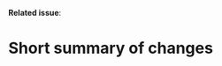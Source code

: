 <!--
Thank you for proposing changes to our style guide!
Please use the template below to construct the pull request.
-->


<!--
it is good practice to first discuss a change before sending a pull request.
Please provide a reference issue number here, or go back and open a new
issue
-->
**Related issue**:

# Short summary of changes

<!--
How does this pull request improve our work ?
This section should be no more than a few lines.
If your pull request is the result of several commits, you could use their
summaries here.
-->
